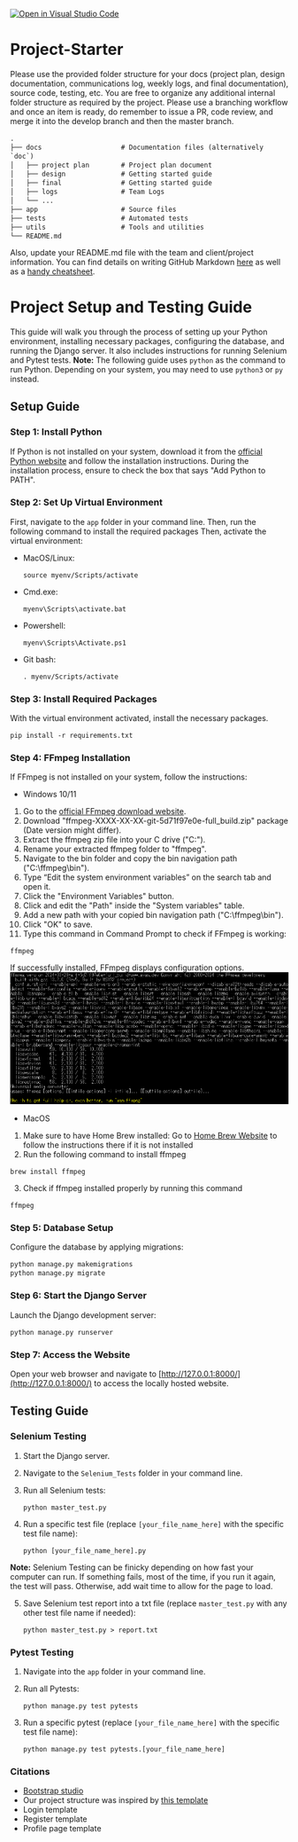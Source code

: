 [![Open in Visual Studio Code](https://classroom.github.com/assets/open-in-vscode-718a45dd9cf7e7f842a935f5ebbe5719a5e09af4491e668f4dbf3b35d5cca122.svg)](https://classroom.github.com/online_ide?assignment_repo_id=12113061&assignment_repo_type=AssignmentRepo)

# Project-Starter

Please use the provided folder structure for your docs (project plan, design documentation, communications log, weekly logs, and final documentation), source code, testing, etc. You are free to organize any additional internal folder structure as required by the project. Please use a branching workflow and once an item is ready, do remember to issue a PR, code review, and merge it into the develop branch and then the master branch.

```
.
├── docs                    # Documentation files (alternatively `doc`)
│   ├── project plan        # Project plan document
│   ├── design              # Getting started guide
│   ├── final               # Getting started guide
│   ├── logs                # Team Logs
│   └── ...
├── app                     # Source files
├── tests                   # Automated tests
├── utils                   # Tools and utilities
└── README.md
```

Also, update your README.md file with the team and client/project information. You can find details on writing GitHub Markdown [here](https://docs.github.com/en/get-started/writing-on-github/getting-started-with-writing-and-formatting-on-github/basic-writing-and-formatting-syntax) as well as a [handy cheatsheet](https://enterprise.github.com/downloads/en/markdown-cheatsheet.pdf).

# Project Setup and Testing Guide

This guide will walk you through the process of setting up your Python environment, installing necessary packages, configuring the database, and running the Django server. It also includes instructions for running Selenium and Pytest tests.
**Note:** The following guide uses `python` as the command to run Python. Depending on your system, you may need to use `python3` or `py` instead.

## Setup Guide

### Step 1: Install Python

If Python is not installed on your system, download it from the [official Python website](https://www.python.org/downloads/) and follow the installation instructions. During the installation process, ensure to check the box that says "Add Python to PATH".

### Step 2: Set Up Virtual Environment

First, navigate to the `app` folder in your command line. Then, run the following command to install the required packages
Then, activate the virtual environment:

- MacOS/Linux:

  ```console
  source myenv/Scripts/activate
  ```
- Cmd.exe:

  ```console
  myenv\Scripts\activate.bat
  ```
- Powershell:

  ```console
  myenv\Scripts\Activate.ps1
  ```
- Git bash:

  ```console
  . myenv/Scripts/activate
  ```

### Step 3: Install Required Packages

With the virtual environment activated, install the necessary packages.

```console
pip install -r requirements.txt
```

### Step 4: FFmpeg Installation

If FFmpeg is not installed on your system, follow the instructions:
   - Windows 10/11

   1. Go to the [official FFmpeg download website](https://www.gyan.dev/ffmpeg/builds/ffmpeg-git-github).
   2. Download "ffmpeg-XXXX-XX-XX-git-5d71f97e0e-full_build.zip" package (Date version might differ).
   3. Extract the ffmpeg zip file into your C drive ("C:\").
   4. Rename your extracted ffmpeg folder to "ffmpeg".
   5. Navigate to the bin folder and copy the bin navigation path ("C:\ffmpeg\bin").
   6. Type “Edit the system environment variables” on the search tab and open it.
   7. Click the "Environment Variables" button.
   8. Click and edit the "Path" inside the "System variables" table.
   9. Add a new path with your copied bin navigation path ("C:\ffmpeg\bin").
   10. Click "OK" to save.
   11. Type this command in Command Prompt to check if FFmpeg is working:
   ```console
   ffmpeg
   ```
   If successfully installed, FFmpeg displays configuration options.
   ![FFmpeg successful](docs/weekly%20logs/images/Adrian_images/ReadMe_images/ffmpeg.png)

   - MacOS

   1. Make sure to have Home Brew installed:
      Go to [Home Brew Website](https://brew.sh/) to follow the instructions there if it is not installed
   2. Run the following command to install ffmpeg
   ```console
   brew install ffmpeg
   ```
   3. Check if ffmpeg installed properly by running this command
   ```console
   ffmpeg
   ```

### Step 5: Database Setup

Configure the database by applying migrations:

```console
python manage.py makemigrations
python manage.py migrate
```

### Step 6: Start the Django Server

Launch the Django development server:

```console
python manage.py runserver
```

### Step 7: Access the Website

Open your web browser and navigate to [http://127.0.0.1:8000/](http://127.0.0.1:8000/) to access the locally hosted website.

## Testing Guide

### Selenium Testing

1. Start the Django server.
2. Navigate to the `Selenium_Tests` folder in your command line.
3. Run all Selenium tests:

   ```console
   python master_test.py
   ```
4. Run a specific test file (replace `[your_file_name_here]` with the specific test file name):

   ```console
   python [your_file_name_here].py
   ```

**Note:** Selenium Testing can be finicky depending on how fast your computer can run. If something fails, most of the time, if you run it again, the test will pass. Otherwise, add wait time to allow for the page to load.

5. Save Selenium test report into a txt file (replace `master_test.py` with any other test file name if needed):

   ```console
   python master_test.py > report.txt
   ```

### Pytest Testing

1. Navigate into the `app` folder in your command line.
2. Run all Pytests:

   ```console
   python manage.py test pytests
   ```
3. Run a specific pytest (replace `[your_file_name_here]` with the specific test file name):

   ```console
   python manage.py test pytests.[your_file_name_here]
   ```

### Citations

- [Bootstrap studio](https://bootstrapstudio.io/)
- Our project structure was inspired by [this template](https://github.com/bunnythecompiler/video_app/tree/master)
- Login template
- Register template
- Profile page template
